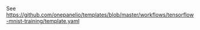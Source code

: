 See https://github.com/onepanelio/templates/blob/master/workflows/tensorflow-mnist-training/template.yaml